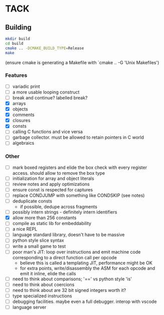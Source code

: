 # TACK

## Building

```bash
mkdir build
cd build
cmake .. -DCMAKE_BUILD_TYPE=Release
make
```
(ensure cmake is generating a Makefile with `cmake .. -G 'Unix Makefiles')

### Features
- [ ] variadic print
- [ ] a more usable looping construct
- [ ] break and continue? labelled break?
- [x] arrays
- [x] objects
- [x] comments
- [x] closures
- [x] consts
- [ ] calling C functions and vice versa
- [ ] garbage collector. must be allowed to retain pointers in C world
- [ ] algebraics

### Other
- [ ] mark boxed registers and elide the box check with every register access. should allow to remove the box type
- [ ] initialization for array and object literals
- [ ] review notes and apply optimizations
- [ ] ensure const is respected for captures
- [ ] replace CONDJUMP with something like CONDSKIP (see notes)
- [ ] deduplicate consts
	- if possible, dedupe across fragments
- [ ] possibly intern strings - definitely intern identifiers
- [x] allow more than 256 constants
- [ ] compile as static lib for embeddability
- [ ] a nice REPL
- [ ] language standard library, doesn't have to be massive
- [ ] python style slice syntax
- [ ] write a small game to test
- [ ] poor man's JIT: loop over instructions and emit machine code corresponding to a direct function call per opcode
	- believe this is called a templating JIT, performance might be OK
	- for extra points, write/disassembly the ASM for each opcode and emit it inline, elide the calls
- [ ] need to think about comparisons; '==' vs python style 'is'
- [ ] need to think about coercions
- [ ] need to think about are 32 bit signed integers worth it?
- [ ] type specialized instructions
- [ ] debugging facilities. maybe even a full debugger. interop with vscode
- [ ] language server